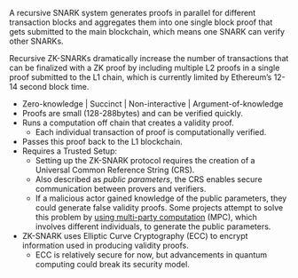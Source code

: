 A recursive SNARK system generates proofs in parallel for different transaction blocks and aggregates them into one single block proof that gets submitted to the main blockchain, which means one SNARK can verify other SNARKs.

Recursive ZK-SNARKs dramatically increase the number of transactions that can be finalized with a ZK proof by including multiple L2 proofs in a single proof submitted to the L1 chain, which is currently limited by Ethereum’s 12-14 second block time.

- Zero-knowledge | Succinct | Non-interactive | Argument-of-knowledge 
- Proofs are small (128-288bytes) and can be verified quickly.
- Runs a computation off chain that creates a validity proof.
	- Each individual transaction of proof is computationally verified.
- Passes this proof back to the L1 blockchain.
- Requires a Trusted Setup: 
	- Setting up the ZK-SNARK protocol requires the creation of a Universal Common Reference String (CRS). 
	- Also described as _public parameters_, the CRS enables secure communication between provers and verifiers.
	- If a malicious actor gained knowledge of the public parameters, they could generate false validity proofs. Some projects attempt to solve this problem by [using multi-party computation](https://zkproof.org/2021/06/30/setup-ceremonies/amp/) (MPC), which involves different individuals, to generate the public parameters.
- ZK-SNARK uses Elliptic Curve Cryptography (ECC) to encrypt information used in producing validity proofs. 
	- ECC is relatively secure for now, but advancements in quantum computing could break its security model.

